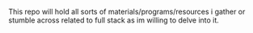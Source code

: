 This repo will hold all sorts of materials/programs/resources i gather or stumble across related to full stack as im willing to delve into it.
